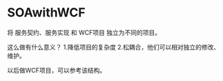 # SOAwithWCF

将 服务契约、服务实现 和 WCF项目 独立为不同的项目。


这么做有什么意义？
1.降低项目的复杂度
2.松耦合，他们可以相对独立的修改、维护。

以后做WCF项目，可以参考该结构。
